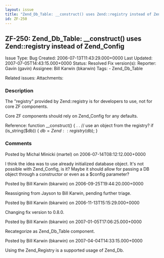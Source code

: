```yaml
---
layout: issue
title: "Zend_Db_Table: __construct() uses Zend::registry instead of Zend_Config"
id: ZF-250
---
```


ZF-250: Zend\_Db\_Table: \_\_construct() uses Zend::registry instead of Zend\_Config
------------------------------------------------------------------------------------

 Issue Type: Bug Created: 2006-07-13T11:43:29.000+0000 Last Updated: 2007-07-05T14:43:15.000+0000 Status: Resolved Fix version(s): 
 Reporter:  Gavin (gavin)  Assignee:  Bill Karwin (bkarwin)  Tags: - Zend\_Db\_Table
 
 Related issues: 
 Attachments: 
### Description

The "registry" provided by Zend::registry is for developers to use, not for core ZF components.

Core ZF components should rely on Zend\_Config for any defaults.

Reference: function \_\_construct() { . . // use an object from the registry? if (is\_string($db)) { $db = Zend::registry($db); }

 

 

### Comments

Posted by Michal Minicki (martel) on 2006-07-14T08:12:12.000+0000

I think the idea was to use already initialized database object. It's not possible with Zend\_Config, is it? Maybe it should allow for passing a DB object through a constructor or even as a $config parameter?

 

 

Posted by Bill Karwin (bkarwin) on 2006-09-25T19:44:20.000+0000

Reassigning from Jayson to Bill Karwin, pending further triage.

 

 

Posted by Bill Karwin (bkarwin) on 2006-11-13T15:15:29.000+0000

Changing fix version to 0.8.0.

 

 

Posted by Bill Karwin (bkarwin) on 2007-01-05T17:06:25.000+0000

Recategorize as Zend\_Db\_Table component.

 

 

Posted by Bill Karwin (bkarwin) on 2007-04-04T14:33:15.000+0000

Using the Zend\_Registry is a supported usage of Zend\_Db.

 

 